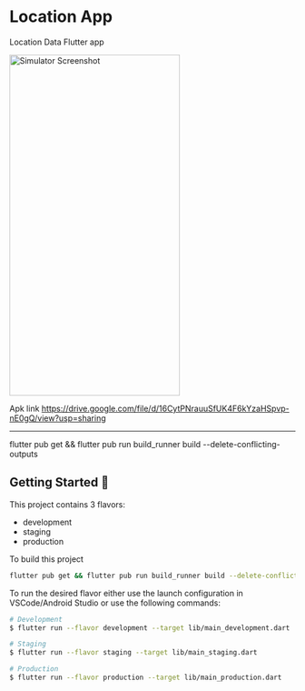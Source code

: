 # Location App

Location Data Flutter app

<img src="https://github.com/user-attachments/assets/c492c6da-ef6b-4286-9c7b-f64178c46b60" alt="Simulator Screenshot" width="300" height="600">


Apk link 
https://drive.google.com/file/d/16CytPNrauuSfUK4F6kYzaHSpvp-nE0gQ/view?usp=sharing


---
flutter pub get && flutter pub run build_runner build --delete-conflicting-outputs

## Getting Started 🚀

This project contains 3 flavors:

- development
- staging
- production


To build this project 

```sh
flutter pub get && flutter pub run build_runner build --delete-conflicting-outputs
```

To run the desired flavor either use the launch configuration in VSCode/Android Studio or use the following commands:

```sh
# Development
$ flutter run --flavor development --target lib/main_development.dart

# Staging
$ flutter run --flavor staging --target lib/main_staging.dart

# Production
$ flutter run --flavor production --target lib/main_production.dart
```






